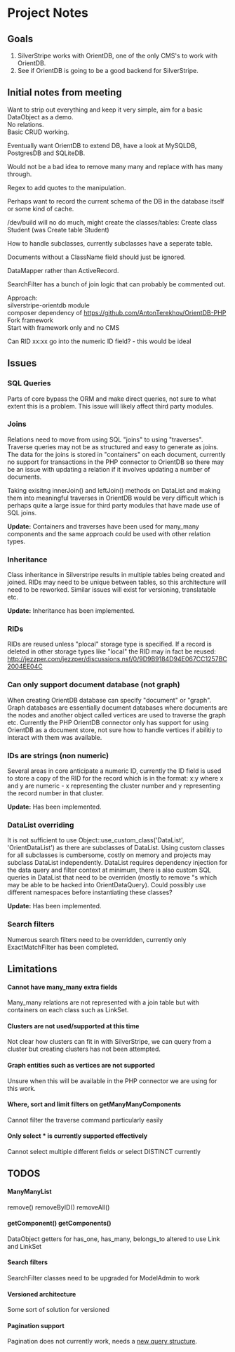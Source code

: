 # Project Notes

## Goals

1. SilverStripe works with OrientDB, one of the only CMS's to work with OrientDB.
2. See if OrientDB is going to be a good backend for SilverStripe.

## Initial notes from meeting

Want to strip out everything and keep it very simple, aim for a basic DataObject as a demo.  
No relations.  
Basic CRUD working.

Eventually want OrientDB to extend DB, have a look at MySQLDB, PostgresDB and SQLiteDB.

Would not be a bad idea to remove many many and replace with has many through.

Regex to add quotes to the manipulation.

Perhaps want to record the current schema of the DB in the database itself or some kind of cache.

/dev/build will no do much, might create the classes/tables: Create class Student (was Create table Student)

How to handle subclasses, currently subclasses have a seperate table.

Documents without a ClassName field should just be ignored.

DataMapper rather than ActiveRecord.

SearchFilter has a bunch of join logic that can probably be commented out.

Approach:  
silverstripe-orientdb module  
composer dependency of https://github.com/AntonTerekhov/OrientDB-PHP  
Fork framework  
Start with framework only and no CMS

Can RID  xx:xx go into the numeric ID field? - this would be ideal

## Issues

### SQL Queries
Parts of core bypass the ORM and make direct queries, not sure to what extent this is a problem. This issue will likely affect third party modules.

### Joins
Relations need to move from using SQL "joins" to using "traverses". Traverse queries may not be as structured and easy to generate as joins. The data for the joins is stored in "containers" on each document, currently no support for transactions in the PHP connector to OrientDB so there may be an issue with updating a relation if it involves updating a number of documents.

Taking exisitng innerJoin() and leftJoin() methods on DataList and making them into meaningful traverses in OrientDB would be very difficult which is perhaps quite a large issue for third party modules that have made use of SQL joins.

__Update:__ Containers and traverses have been used for many_many components and the same approach could be used with other relation types.

### Inheritance
Class inheritance in Silverstripe results in multiple tables being created and joined. RIDs may need to be unique between tables, so this architecture will need to be reworked. Similar issues will exist for versioning, translatable etc.

__Update:__ Inheritance has been implemented.

### RIDs
RIDs are reused unless "plocal" storage type is specified. If a record is deleted in other storage types like "local" the RID may in fact be reused:  
http://jezzper.com/jezzper/discussions.nsf/0/9D9B9184D94E067CC1257BC2004EE04C

### Can only support document database (not graph)
When creating OrientDB database can specify "document" or "graph". Graph databases are essentially document databases where documents are the nodes and another object called vertices are used to traverse the graph etc. Currently the PHP OrientDB connector only has support for using OrientDB as a document store, not sure how to handle vertices if abilitiy to interact with them was available.

### IDs are strings (non numeric)
Several areas in core anticipate a numeric ID, currently the ID field is used to store a copy of the RID for the record which is in the format: x:y where x and y are numeric - x representing the cluster number and y representing the record number in that cluster. 

__Update:__ Has been implemented.

### DataList overriding
It is not sufficient to use Object::use\_custom\_class('DataList', 'OrientDataList') as there are subclasses of DataList. Using custom classes for all subclasses is cumbersome, costly on memory and projects may subclass DataList independently. DataList requires dependency injection for the data query and filter context at minimum, there is also custom SQL queries in DataList that need to be overriden (mostly to remove "s which may be able to be hacked into OrientDataQuery). Could possibly use different namespaces before instantiating these classes?

__Update:__ Has been implemented.

### Search filters
Numerous search filters need to be overridden, currently only ExactMatchFilter has been completed.


## Limitations

#### Cannot have many_many extra fields
Many_many relations are not represented with a join table but with containers on each class such as LinkSet. 

#### Clusters are not used/supported at this time
Not clear how clusters can fit in with SilverStripe, we can query from a cluster but creating clusters has not been attempted.

#### Graph entities such as vertices are not supported
Unsure when this will be available in the PHP connector we are using for this work.

#### Where, sort and limit filters on getManyManyComponents
Cannot filter the traverse command particularly easily

#### Only select * is currently supported effectively
Cannot select multiple different fields or select DISTINCT currently


## TODOS

#### ManyManyList
remove() removeByID() removeAll()

#### getComponent() getComponents()
DataObject getters for has\_one, has\_many, belongs\_to altered to use Link and LinkSet

#### Search filters
SearchFilter classes need to be upgraded for ModelAdmin to work

#### Versioned architecture
Some sort of solution for versioned

#### Pagination support
Pagination does not currently work, needs a [new query structure](https://github.com/orientechnologies/orientdb/wiki/Pagination).






